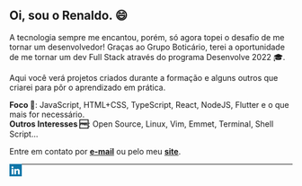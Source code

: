 <h2>Oi, sou o Renaldo. 😄</h2>

A tecnologia sempre me encantou, porém, só agora topei o desafio de me tornar um desenvolvedor!  Graças ao Grupo Boticário, terei a oportunidade de me tornar um dev Full Stack através do programa Desenvolve 2022 🎓.

Aqui você verá projetos criados durante a formação e alguns outros que criarei para pôr o aprendizado em prática.

**Foco 🎯**: JavaScript, HTML+CSS, TypeScript, React, NodeJS, Flutter e o que mais for necessário.<br>
**Outros Interesses 🆓**: Open Source, Linux, Vim, Emmet, Terminal, Shell Script...

Entre em contato por **<a href="mailto:eurenaldo@gmail.com">e-mail</a>** ou pelo meu **<a href="https://renaldofreire.github.io/dev-porfolio/" target="blank">site</a>**.

<p align="left"><a href="https://linkedin.com/in/renaldofreire" target="blank"><img align="left" src="icons/linkedin.svg" alt="xtenzq" width="22px" /></a>
<!--<a href="https://fb.com/nrusetski" target="blank"><img align="left" src="icons/facebook.svg" alt="xtenzq" width="22px" /></a>-->

---
